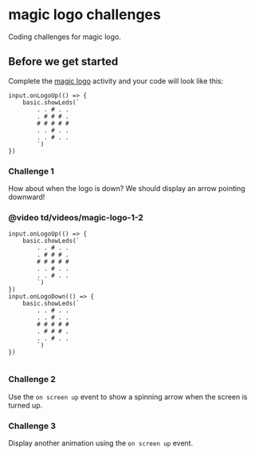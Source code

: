 # magic logo challenges

Coding challenges for magic logo.

## Before we get started

Complete the [magic logo](/lessons/magic-logo/activity) activity and your code will look like this:

```blocks
input.onLogoUp(() => {
    basic.showLeds(`
        . . # . .
        . # # # .
        # # # # #
        . . # . .
        . . # . .
        `)
})

```


### Challenge 1

How about when the logo is down? We should display an arrow pointing downward!

### @video td/videos/magic-logo-1-2

```blocks
input.onLogoUp(() => {
    basic.showLeds(`
        . . # . .
        . # # # .
        # # # # #
        . . # . .
        . . # . .
        `)
})
input.onLogoDown(() => {
    basic.showLeds(`
        . . # . .
        . . # . .
        # # # # #
        . # # # .
        . . # . .
        `)
})


```


### Challenge 2

Use the `on screen up` event to show a spinning arrow when the screen is turned up.

### Challenge 3

Display another animation using the `on screen up` event.

